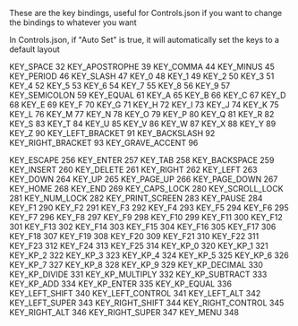 These are the key bindings, useful for Controls.json 
if you want to change the bindings to whatever you want

In Controls.json, if "Auto Set" is true, it will automatically set the keys to a default layout

KEY_SPACE              32
KEY_APOSTROPHE         39
KEY_COMMA              44
KEY_MINUS              45
KEY_PERIOD             46
KEY_SLASH              47
KEY_0                  48
KEY_1                  49
KEY_2                  50
KEY_3                  51
KEY_4                  52
KEY_5                  53
KEY_6                  54
KEY_7                  55
KEY_8                  56
KEY_9                  57
KEY_SEMICOLON          59
KEY_EQUAL              61
KEY_A                  65
KEY_B                  66
KEY_C                  67
KEY_D                  68
KEY_E                  69
KEY_F                  70
KEY_G                  71
KEY_H                  72
KEY_I                  73
KEY_J                  74
KEY_K                  75
KEY_L                  76
KEY_M                  77
KEY_N                  78
KEY_O                  79
KEY_P                  80
KEY_Q                  81
KEY_R                  82
KEY_S                  83
KEY_T                  84
KEY_U                  85
KEY_V                  86
KEY_W                  87
KEY_X                  88
KEY_Y                  89
KEY_Z                  90
KEY_LEFT_BRACKET       91
KEY_BACKSLASH          92
KEY_RIGHT_BRACKET      93
KEY_GRAVE_ACCENT       96

KEY_ESCAPE             256
KEY_ENTER              257
KEY_TAB                258
KEY_BACKSPACE          259
KEY_INSERT             260
KEY_DELETE             261
KEY_RIGHT              262
KEY_LEFT               263
KEY_DOWN               264
KEY_UP                 265
KEY_PAGE_UP            266
KEY_PAGE_DOWN          267
KEY_HOME               268
KEY_END                269
KEY_CAPS_LOCK          280
KEY_SCROLL_LOCK        281
KEY_NUM_LOCK           282
KEY_PRINT_SCREEN       283
KEY_PAUSE              284
KEY_F1                 290
KEY_F2                 291
KEY_F3                 292
KEY_F4                 293
KEY_F5                 294
KEY_F6                 295
KEY_F7                 296
KEY_F8                 297
KEY_F9                 298
KEY_F10                299
KEY_F11                300
KEY_F12                301
KEY_F13                302
KEY_F14                303
KEY_F15                304
KEY_F16                305
KEY_F17                306
KEY_F18                307
KEY_F19                308
KEY_F20                309
KEY_F21                310
KEY_F22                311
KEY_F23                312
KEY_F24                313
KEY_F25                314
KEY_KP_0               320
KEY_KP_1               321
KEY_KP_2               322
KEY_KP_3               323
KEY_KP_4               324
KEY_KP_5               325
KEY_KP_6               326
KEY_KP_7               327
KEY_KP_8               328
KEY_KP_9               329
KEY_KP_DECIMAL         330
KEY_KP_DIVIDE          331
KEY_KP_MULTIPLY        332
KEY_KP_SUBTRACT        333
KEY_KP_ADD             334
KEY_KP_ENTER           335
KEY_KP_EQUAL           336
KEY_LEFT_SHIFT         340
KEY_LEFT_CONTROL       341
KEY_LEFT_ALT           342
KEY_LEFT_SUPER         343
KEY_RIGHT_SHIFT        344
KEY_RIGHT_CONTROL      345
KEY_RIGHT_ALT          346
KEY_RIGHT_SUPER        347
KEY_MENU               348